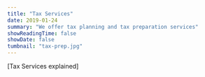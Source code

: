 ```yaml
---
title: "Tax Services"
date: 2019-01-24
summary: "We offer tax planning and tax preparation services"
showReadingTime: false
showDate: false
tumbnail: "tax-prep.jpg"
---
```


[Tax Services explained]